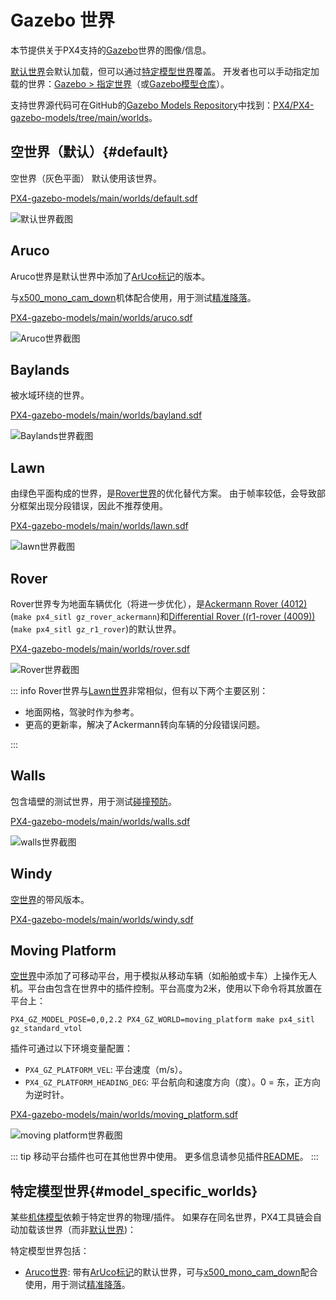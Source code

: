 # Gazebo 世界

本节提供关于PX4支持的[Gazebo](../sim_gazebo_gz/index.md)世界的图像/信息。

[默认世界](#default)会默认加载，但可以通过[特定模型世界](#model_specific_worlds)覆盖。
开发者也可以手动指定加载的世界：[Gazebo > 指定世界](../sim_gazebo_gz/index.md#specify-world)（或[Gazebo模型仓库](../sim_gazebo_gz/gazebo_models.md#gazebo-models-repository-px4-gazebo-models)）。

支持世界源代码可在GitHub的[Gazebo Models Repository](../sim_gazebo_gz/gazebo_models.md#gazebo-models-repository-px4-gazebo-models)中找到：[PX4/PX4-gazebo-models/tree/main/worlds](https://github.com/PX4/PX4-gazebo-models/tree/main/worlds)。

## 空世界（默认）{#default}

空世界（灰色平面）
默认使用该世界。

[PX4-gazebo-models/main/worlds/default.sdf](https://github.com/PX4/PX4-gazebo-models/blob/main/worlds/default.sdf)

![默认世界截图](../../assets/simulation/gazebo/worlds/default.png)

## Aruco

Aruco世界是默认世界中添加了[ArUco标记](https://docs.opencv.org/4.x/d5/dae/tutorial_aruco_detection.html)的版本。

与[x500_mono_cam_down](../sim_gazebo_gz/vehicles.md#x500-quadrotor-with-monocular-camera-down-facing)机体配合使用，用于测试[精准降落](../advanced_features/precland.md)。

[PX4-gazebo-models/main/worlds/aruco.sdf](https://github.com/PX4/PX4-gazebo-models/blob/main/worlds/aruco.sdf)

![Aruco世界截图](../../assets/simulation/gazebo/worlds/aruco.png)

## Baylands

被水域环绕的世界。

[PX4-gazebo-models/main/worlds/bayland.sdf](https://github.com/PX4/PX4-gazebo-models/blob/main/worlds/baylands.sdf)

![Baylands世界截图](../../assets/simulation/gazebo/worlds/baylands.png)

## Lawn

由绿色平面构成的世界，是[Rover世界](#Rover)的优化替代方案。
由于帧率较低，会导致部分框架出现分段错误，因此不推荐使用。

[PX4-gazebo-models/main/worlds/lawn.sdf](https://github.com/PX4/PX4-gazebo-models/blob/main/worlds/lawn.sdf)

![lawn世界截图](../../assets/simulation/gazebo/worlds/lawn.png)

## Rover

Rover世界专为地面车辆优化（将进一步优化），是[Ackermann Rover (4012)](../frames_rover/index.md#ackermann) (`make px4_sitl gz_rover_ackermann`)和[Differential Rover ((r1-rover (4009))](../frames_rover/index.md#differential) (`make px4_sitl gz_r1_rover`)的默认世界。

[PX4-gazebo-models/main/worlds/rover.sdf](https://github.com/PX4/PX4-gazebo-models/blob/main/worlds/rover.sdf)

![Rover世界截图](../../assets/simulation/gazebo/worlds/rover.png)

::: info
Rover世界与[Lawn世界](#Lawn)非常相似，但有以下两个主要区别：

- 地面网格，驾驶时作为参考。
- 更高的更新率，解决了Ackermann转向车辆的分段错误问题。

:::

## Walls

包含墙壁的测试世界，用于测试[碰撞预防](../computer_vision/collision_prevention.md)。

[PX4-gazebo-models/main/worlds/walls.sdf](https://github.com/PX4/PX4-gazebo-models/blob/main/worlds/walls.sdf)

![walls世界截图](../../assets/simulation/gazebo/worlds/walls.png)

## Windy

[空世界](#default)的带风版本。

[PX4-gazebo-models/main/worlds/windy.sdf](https://github.com/PX4/PX4-gazebo-models/blob/main/worlds/windy.sdf)

## Moving Platform

<Badge type="tip" text="PX4 v1.16" />

[空世界](#default)中添加了可移动平台，用于模拟从移动车辆（如船舶或卡车）上操作无人机。平台由包含在世界中的插件控制。平台高度为2米，使用以下命令将其放置在平台上：

```
PX4_GZ_MODEL_POSE=0,0,2.2 PX4_GZ_WORLD=moving_platform make px4_sitl gz_standard_vtol
```

插件可通过以下环境变量配置：

 - `PX4_GZ_PLATFORM_VEL`: 平台速度（m/s）。
 - `PX4_GZ_PLATFORM_HEADING_DEG`: 平台航向和速度方向（度）。0 = 东，正方向为逆时针。

[PX4-gazebo-models/main/worlds/moving_platform.sdf](https://github.com/PX4/PX4-gazebo-models/blob/main/worlds/moving_platform.sdf)

![moving platform世界截图](../../assets/simulation/gazebo/worlds/moving_platform.png)

::: tip
移动平台插件也可在其他世界中使用。
更多信息请参见插件[README](https://github.com/PX4/PX4-Autopilot/blob/main/src/modules/simulation/gz_plugins/moving_platform_controller/README.md)。
:::

## 特定模型世界{#model_specific_worlds}

某些[机体模型](../sim_gazebo_gz/vehicles.md)依赖于特定世界的物理/插件。
如果存在同名世界，PX4工具链会自动加载该世界（而非[默认世界](#default))：

特定模型世界包括：

- [Aruco世界](#Aruco): 带有[ArUco标记](https://docs.opencv.org/4.x/d5/dae/tutorial_aruco_detection.html)的默认世界，可与[x500_mono_cam_down](../sim_gazebo_gz/vehicles.md#x500-quadrotor-with-monocular-camera-down-facing)配合使用，用于测试[精准降落](../advanced_features/precland.md)。